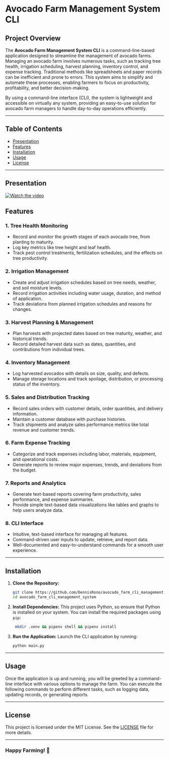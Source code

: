 # Avocado Farm Management System CLI

## Project Overview

The **Avocado Farm Management System CLI** is a command-line-based application designed to streamline the management of avocado farms. Managing an avocado farm involves numerous tasks, such as tracking tree health, irrigation scheduling, harvest planning, inventory control, and expense tracking. Traditional methods like spreadsheets and paper records can be inefficient and prone to errors. This system aims to simplify and automate these processes, enabling farmers to focus on productivity, profitability, and better decision-making.

By using a command-line interface (CLI), the system is lightweight and accessible on virtually any system, providing an easy-to-use solution for avocado farm managers to handle day-to-day operations efficiently.

---

## Table of Contents

- [Presentation](#presentation)
- [Features](#features)
- [Installation](#installation)
- [Usage](#usage)
- [License](#license)

---

## Presentation

[![Watch the video](https://img.youtube.com/vi/DHfxia5rTgk/maxresdefault.jpg)](https://www.youtube.com/watch?v=DHfxia5rTgk&ab_channel=DennisKibet)

## Features

### 1. **Tree Health Monitoring**

- Record and monitor the growth stages of each avocado tree, from planting to maturity.
- Log key metrics like tree height and leaf health.
- Track pest control treatments, fertilization schedules, and the effects on tree productivity.

### 2. **Irrigation Management**

- Create and adjust irrigation schedules based on tree needs, weather, and soil moisture levels.
- Record irrigation activities including water usage, duration, and method of application.
- Track deviations from planned irrigation schedules and reasons for changes.

### 3. **Harvest Planning & Management**

- Plan harvests with projected dates based on tree maturity, weather, and historical trends.
- Record detailed harvest data such as dates, quantities, and contributions from individual trees.

### 4. **Inventory Management**

- Log harvested avocados with details on size, quality, and defects.
- Manage storage locations and track spoilage, distribution, or processing status of the inventory.

### 5. **Sales and Distribution Tracking**

- Record sales orders with customer details, order quantities, and delivery information.
- Maintain a customer database with purchase histories.
- Track shipments and analyze sales performance metrics like total revenue and customer trends.

### 6. **Farm Expense Tracking**

- Categorize and track expenses including labor, materials, equipment, and operational costs.
- Generate reports to review major expenses, trends, and deviations from the budget.

### 7. **Reports and Analytics**

- Generate text-based reports covering farm productivity, sales performance, and expense summaries.
- Provide simple text-based data visualizations like tables and graphs to help users analyze data.

### 8. **CLI Interface**

- Intuitive, text-based interface for managing all features.
- Command-driven user inputs to update, retrieve, and report data.
- Well-documented and easy-to-understand commands for a smooth user experience.

---

## Installation

1. **Clone the Repository:**

   ```bash
   git clone https://github.com/DennisRono/avocado_farm_cli_management_system.git
   cd avocado_farm_cli_management_system
   ```

2. **Install Dependencies:**
   This project uses Python, so ensure that Python is installed on your system. You can install the required packages using `pip`:

   ```bash
    mkdir .venv && pipenv shell && pipenv install
   ```

3. **Run the Application:**
   Launch the CLI application by running:
   ```bash
   python main.py
   ```

---

## Usage

Once the application is up and running, you will be greeted by a command-line interface with various options to manage the farm. You can execute the following commands to perform different tasks, such as logging data, updating records, or generating reports.

---

## License

This project is licensed under the MIT License. See the [LICENSE](LICENSE) file for more details.

---

### Happy Farming! 🌱
